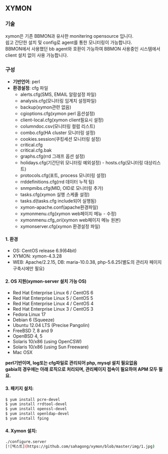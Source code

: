 ## XYMON
### 기술
xymon은 기존 BBMON과 유사한 monitering opensource 입니다.  
쉽고 간단한 설치 및 config로 agent를 통한 모니터링이 가능합니다.  
BBMON에서 사용했던 bb agent와 호환이 가능하여 BBMON 사용중인 시스템에서 client 설치 없이 사용 가능합니다.
### 구성
* **기반언어**: perl
* **환경설정**: cfg 파일
  - alerts.cfg(SMS, EMAIL 알람설정 파일)  
  - analysis.cfg(모니터링 임계치 설정파일)
  - backup(xymon관련 없음)
  - cgioptions.cfg(xymon perl 옵션설정)
  - client-local.cfg(xymon client필요시 설정)
  - columndoc.csv(모니터링 컬럼 리스트)
  - combo.cfg(HA cluster 모니터링 설정)
  - cookies.session(쿠킹세션 모니터링 설정)
  - critical.cfg
  - critical.cfg.bak
  - graphs.cfg(rrd 그래프 옵션 설정)
  - holidays.cfg(기간단위 모니터링 예외설정)	- hosts.cfg(모니터링 대상리스트)
  - protocols.cfg(포트, process 모니터링 설정)
  - rrddefinitions.cfg(rrd 데이터 누적 텀)
  - snmpmibs.cfg(MID, OID로 모니터링 추가)
  - tasks.cfg(xymon 실행 스케줄 설정)
  - tasks.d(tasks.cfg include되어 실행됨)
  - xymon-apache.conf(apache환경파일)
  - xymonmenu.cfg(xymon web페이지 메뉴 - 수정)
  - xymonmenu.cfg_ori(xymon web페이지 메뉴 원본)
  - xymonserver.cfg(xymon 환경설정 파일)


#### 1. 환경
- OS: CentOS release 6.9(64bit)
- XYMON: xymon-4.3.28
- WEB: Apache/2.2.15, DB: maria-10.0.38, php-5.6.25(별도의 관리자 페이지 구축시에만 필요)

#### 2.	OS 지원(xymon-server 설치 가능 OS)
* Red Hat Enterprise Linux 6 / CentOS 6  
* Red Hat Enterprise Linux 5 / CentOS 5   
* Red Hat Enterprise Linux 4 / CentOS 4   
* Red Hat Enterprise Linux 3 / CentOS 3   
* Fedora Linux 17  
* Debian 6 (Squeeze)  
* Ubuntu 12.04 LTS (Precise Pangolin)  
* FreeBSD 7, 8 and 9  
* OpenBSD 4, 5  
* Solaris 10/x86 (using OpenCSW)  
* Solaris 10/x86 (using Sun Freeware)  
* Mac OSX  

**perl기반이며, log또는 cfg파일로 관리되어 php, mysql 설치 필요없음**  
**gabia의 경우에는 아래 로직으로 처리되며, 관리페이지 접속이 필요하여 APM 모두 필요.**

#### 3.	패키지 설치:
```sh
$ yum install pcre-devel  
$ yum install rrdtool-devel  
$ yum install openssl-devel  
$ yum install openldap-devel 
$ yum install fping  
```

#### 4.	Xymon 설치:
```sh
./configure.server
[![텍스트](https://github.com/sahagong/xymon/blob/master/img/1.jpg)

```
